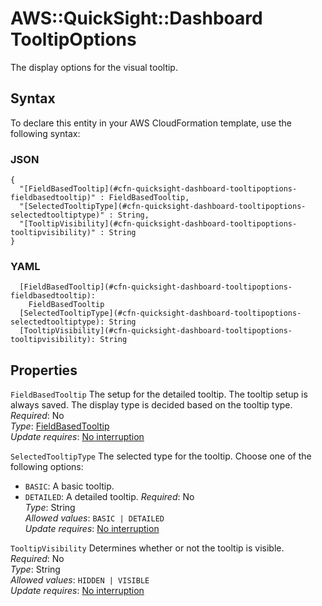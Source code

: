 # AWS::QuickSight::Dashboard TooltipOptions<a name="aws-properties-quicksight-dashboard-tooltipoptions"></a>

The display options for the visual tooltip\.

## Syntax<a name="aws-properties-quicksight-dashboard-tooltipoptions-syntax"></a>

To declare this entity in your AWS CloudFormation template, use the following syntax:

### JSON<a name="aws-properties-quicksight-dashboard-tooltipoptions-syntax.json"></a>

```
{
  "[FieldBasedTooltip](#cfn-quicksight-dashboard-tooltipoptions-fieldbasedtooltip)" : FieldBasedTooltip,
  "[SelectedTooltipType](#cfn-quicksight-dashboard-tooltipoptions-selectedtooltiptype)" : String,
  "[TooltipVisibility](#cfn-quicksight-dashboard-tooltipoptions-tooltipvisibility)" : String
}
```

### YAML<a name="aws-properties-quicksight-dashboard-tooltipoptions-syntax.yaml"></a>

```
  [FieldBasedTooltip](#cfn-quicksight-dashboard-tooltipoptions-fieldbasedtooltip):
    FieldBasedTooltip
  [SelectedTooltipType](#cfn-quicksight-dashboard-tooltipoptions-selectedtooltiptype): String
  [TooltipVisibility](#cfn-quicksight-dashboard-tooltipoptions-tooltipvisibility): String
```

## Properties<a name="aws-properties-quicksight-dashboard-tooltipoptions-properties"></a>

`FieldBasedTooltip` <a name="cfn-quicksight-dashboard-tooltipoptions-fieldbasedtooltip"></a>
The setup for the detailed tooltip\. The tooltip setup is always saved\. The display type is decided based on the tooltip type\.  
_Required_: No  
_Type_: [FieldBasedTooltip](aws-properties-quicksight-dashboard-fieldbasedtooltip.md)  
_Update requires_: [No interruption](https://docs.aws.amazon.com/AWSCloudFormation/latest/UserGuide/using-cfn-updating-stacks-update-behaviors.html#update-no-interrupt)

`SelectedTooltipType` <a name="cfn-quicksight-dashboard-tooltipoptions-selectedtooltiptype"></a>
The selected type for the tooltip\. Choose one of the following options:

- `BASIC`: A basic tooltip\.
- `DETAILED`: A detailed tooltip\.
  _Required_: No  
  _Type_: String  
  _Allowed values_: `BASIC | DETAILED`  
  _Update requires_: [No interruption](https://docs.aws.amazon.com/AWSCloudFormation/latest/UserGuide/using-cfn-updating-stacks-update-behaviors.html#update-no-interrupt)

`TooltipVisibility` <a name="cfn-quicksight-dashboard-tooltipoptions-tooltipvisibility"></a>
Determines whether or not the tooltip is visible\.  
_Required_: No  
_Type_: String  
_Allowed values_: `HIDDEN | VISIBLE`  
_Update requires_: [No interruption](https://docs.aws.amazon.com/AWSCloudFormation/latest/UserGuide/using-cfn-updating-stacks-update-behaviors.html#update-no-interrupt)
